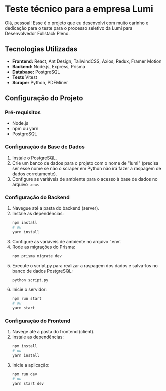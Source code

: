 # Teste técnico para a empresa Lumi

Olá, pessoal! Esse é o projeto que eu desenvolvi com muito carinho e dedicação para o teste para o processo seletivo da Lumi para Desenvolvedor Fullstack Pleno.

## Tecnologias Utilizadas

- **Frontend:** React, Ant Design, TailwindCSS, Axios, Redux, Framer Motion
- **Backend:** Node.js, Express, Prisma
- **Database:** PostgreSQL
- **Tests** Vitest
- **Scraper** Python, PDFMiner

## Configuração do Projeto

### Pré-requisitos

- Node.js
- npm ou yarn
- PostgreSQL

### Configuração da Base de Dados

1. Instale o PostgreSQL.
2. Crie um banco de dados para o projeto com o nome de "lumi" (precisa ser esse nome se não o scraper em Python não irá fazer a raspagem de dados corretamente).
3. Configure as variáveis de ambiente para o acesso à base de dados no arquivo `.env`.

### Configuração do Backend

1. Navegue até a pasta do backend (server).
2. Instale as dependências:
   ```bash
   npm install
   # ou
   yarn install
3. Configure as variáveis de ambiente no arquivo '.env'.
4. Rode as migrações do Prisma:
   ```bash
   npx prisma migrate dev
5. Execute o script.py para realizar a raspagem dos dados e salvá-los no banco de dados PostgreSQL:
   ```bash
   python script.py
6. Inicie o servidor:
   ```bash
   npm run start
   # ou
   yarn start
   
### Configuração do Frontend

1. Navege até a pasta do frontend (client).
2. Instale as dependências:
    ```bash
   npm install
   # ou
   yarn install
3. Inicie a aplicação:
   ```bash
   npm run dev
   # ou
   yarn start dev
